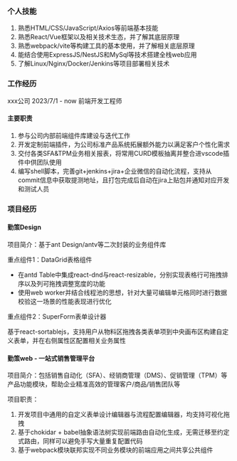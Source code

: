 ### 个人技能
1. 熟悉HTML/CSS/JavaScript/Axios等前端基本技能
2. 熟悉React/Vue框架以及相关技术生态，并了解其底层原理
3. 熟悉webpack/vite等构建工具的基本使用，并了解相关底层原理
4. 能结合使用ExpressJS/NestJS和MySql等技术搭建全栈web应用
5. 了解Linux/Nginx/Docker/Jenkins等项目部署相关技术

### 工作经历
xxx公司          2023/7/1 - now       前端开发工程师       
#### 主要职责
1. 参与公司内部前端组件库建设与迭代工作
2. 开发定制前端插件，为公司标准产品系统拓展额外能力以满足客户个性化需求
3. 交付各类SFA&TPM业务相关报表，将常用CURD模板抽离并整合进vscode插件中供团队使用
4. 编写shell脚本，完善git+jenkins+jira+企业微信的自动化流程，支持从commit信息中获取提测地址，且打包完成后自动在jira上贴包并通知对应开发和测试人员

### 项目经历
#### 勤策Design
项目简介：基于ant Design/antv等二次封装的业务组件库

重点组件1：DataGrid表格组件

- 在antd Table中集成react-dnd与react-resizable，分别实现表格行可拖拽排序以及列可拖拽调整宽度的功能
- 使用web worker并结合线程池的思想，针对大量可编辑单元格同时进行数据校验这一场景的性能表现进行优化

重点组件2：SuperForm表单设计器

基于react-sortablejs，支持用户从物料区拖拽各类表单项到中央画布区构建自定义表单，并在右侧属性区配置相关业务属性

#### 勤策web - 一站式销售管理平台
项目简介：包括销售自动化（SFA）、经销商管理（DMS）、促销管理（TPM）等产品功能模块，帮助企业精准高效的管理客户/商品/销售团队等

项目职责：
1. 开发项目中通用的自定义表单设计编辑器与流程配置编辑器，均支持可视化拖拽
2. 基于chokidar + babel抽象语法树实现前端路由自动化生成，无需迁移至约定式路由，同样可以避免手写大量重复配置代码
3. 基于webpack模块联邦实现不同业务模块的前端应用之间共享公共组件



